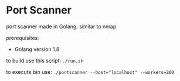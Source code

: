 # Port Scanner

port scanner made in Golang. similar to nmap.

prerequisites:
- Golang version 1.8

to build use this script: ``./run.sh``

to execute bin use: ``./portscanner --host="localhost" --workers=200``
